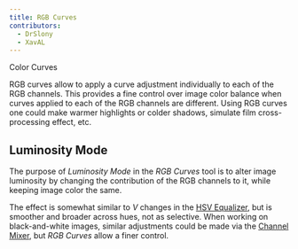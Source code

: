 ```yaml
---
title: RGB Curves
contributors:
  - DrSlony
  - XavAL
---
```


<div class="pagetitle">

Color Curves

</div>

RGB curves allow to apply a curve adjustment individually to each of the
RGB channels. This provides a fine control over image color balance when
curves applied to each of the RGB channels are different. Using RGB
curves one could make warmer highlights or colder shadows, simulate film
cross-processing effect, etc.

## Luminosity Mode

The purpose of *Luminosity Mode* in the *RGB Curves* tool is to alter
image luminosity by changing the contribution of the RGB channels to it,
while keeping image color the same.

The effect is somewhat similar to *V* changes in the [HSV
Equalizer](HSV_Equalizer.md), but is smoother and broader across
hues, not as selective. When working on black-and-white images, similar
adjustments could be made via the [Channel
Mixer](Channel_Mixer.md), but *RGB Curves* allow a finer
control.
